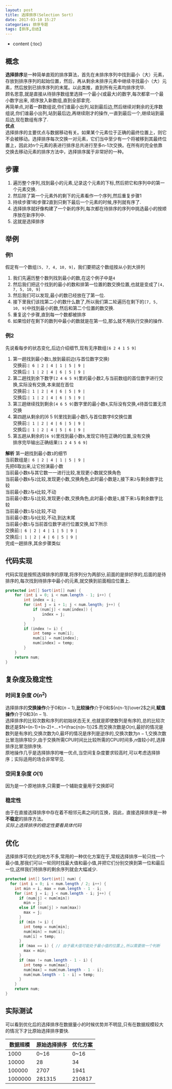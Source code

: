```yaml
---
layout: post
title: 选择排序(Selection Sort)
date: 2017-03-10 15:27
categories: 排序专题
tags: [排序,总结]
---
```


* content
{:toc}

## 概念
**选择排序**是一种简单直观的排序算法，首先在未排序序列中找到最小（大）元素，存放到排序序列的起始位置，然后，再从剩余未排序元素中继续寻找最小（大）元素，然后放到已排序序列的末尾。以此类推，直到所有元素均排序完毕.  
顾名思意,就是直接从待排序数组里选择一个最小(或最大)的数字,每次都拿一个最小数字出来,
顺序放入新数组,直到全部拿完.  
再简单点,对着一群数组说,你们谁最小出列,站到最后边,然后继续对剩余的无序数组说,你们谁最小出列,站到最后边,再继续刚才的操作,一直到最后一个,继续站到最后边,现在数组有序了.  
**优点**  
选择排序的主要优点与数据移动有关。如果某个元素位于正确的最终位置上，则它不会被移动。选择排序每次交换一对元素，它们当中至少有一个将被移到其最终位置上，因此对n个元素的表进行排序总共进行至多n-1次交换。在所有的完全依靠交换去移动元素的排序方法中，选择排序属于非常好的一种。  

## 步骤
1. 遍历整个序列,找到最小的元素,记录这个元素的下标,然后把它和序列中的第一个元素交换.
2. 然后除了第一个元素外的剩下的元素看作一个序列,然后重复步骤1
3. 持续步骤1和步骤2直到只剩下最后一个元素的时候,序列就有序了.
4. 选择排序就好像构建了一个新的序列,每次都在待排序的序列中挑选最小的按顺序放在新序列中.
5. 这就是选择排序

## 举例
### 例1
假定有一个数组`[5, 7, 4, 10, 9]`，我们要把这个数组按从小到大排列
1. 我们先遍历整个数列找到最小的数,在这个例子中是`4`
2. 然后我们把这个找到的最小的数和排第一位置的数交换位置,也就是变成了`[4, 7, 5, 10, 9]`
3. 然后我们可以发现,最小的数已经放在了第一位.
4. 接下里我们该找第二小的数什么数了,所以我们第二轮遍历在剩下的`[7, 5, 10, 9]`中找到最小的数,然后和第二个位置的数交换.
5. 重复这个步骤,直到每一个数都被排序
6. 如果恰好在剩下的数列中最小的数就是在第一位,那么就不用执行交换的操作.

### 例2
先说看每步的状态变化,后边介绍细节,现有无序数组`[6 2 4 1 5 9]`  
1. 第一趟找到最小数`1`,放到最前边(与首位数字交换)  
交换前:`| 6 | 2 | 4 | 1 | 5 | 9 |`  
交换后:`| 1 | 2 | 4 | 6 | 5 | 9 |`  
2. 第二趟找到余下数字`[2 4 6 5 9]`里的最小数2,与当前数组的首位数字进行交换,实际没有交换,本来就在首位  
交换前:`| 1 | 2 | 4 | 6 | 5 | 9 |`  
交换后:`| 1 | 2 | 4 | 6 | 5 | 9 |`  
3. 第三趟继续找到剩余`[4 6 5 9]`数字里的最小数`4`,实际没有交换,`4`待首位置无须交换  
4. 第四趟从剩余的[6 5 9]里找到最小数5,与首位数字6交换位置  
交换前:`| 1 | 2 | 4 | 6 | 5 | 9 |`  
交换后:`| 1 | 2 | 4 | 5 | 6 | 9 |`  
5. 第五趟从剩余的`[6 9]`里找到最小数`6`,发现它待在正确的位置,没有交换  
排序完毕输出正确结果`[1 2 4 5 6 9]`  

**解析**
第一趟找到最小数`1`的细节  
当前数组是`| 6 | 2 | 4 | 1 | 5 | 9 |`  
先把6取出来,让它扮演最小数  
当前最小数`6`与其它数一一进行比较,发现更小数就交换角色  
当前最小数`6`与`2`比较,发现更小数,交换角色,此时最小数是`2`,接下来`2`与剩余数字比较  
当前最小数`2`与`4`比较,不动  
当前最小数`2`与`1`比较,发现更小数,交换角色,此时最小数是`1`,接下来`1`与剩余数字比较  
当前最小数`1`与`5`比较,不动  
当前最小数`1`与`9`比较,不动,到达末尾  
当前最小数`1`与当前首位数字进行位置交换,如下所示  
交换前:`| 6 | 2 | 4 | 1 | 5 | 9 |`  
交换后:`| 1 | 2 | 4 | 6 | 5 | 9 |`  
完成一趟排序,其余步骤类似  

## 代码实现
代码实现是按照选择排序的原理,将序列分为两部分,前面的是排好序的,后面的是待排序的,每次找到待排序中最小的元素,就交换到前面相应位置上.
```java
protected int[] Sort(int[] num) {
    for (int i = 0; i < num.length - 1; i++) {
        int index = i;
        for (int j = i + 1; j < num.length; j++) {
            if (num[j] < num[index]) {
                index = j;
            }
        }
        if (index != i) {
            int temp = num[i];
            num[i] = num[index];
            num[index] = temp;
        }
    }
    return num;
}
```

## 复杂度及稳定性
### 时间复杂度 $O(n^2)$
选择排序的**交换操作**介于$0$和$(n-1)$,**比较操作**介于$0$和${n(n-1)}\over2$之间,**赋值操作**介于$0$和$3(n-1)$.  
选择排序的比较次数和序列的初始状态无关,也就是即使数列是有序的,总的比较次数还是$N=(n-1)+(n-2)+...+1=\frac{n(n-1)}2$.而交换次数是$O(n)$,最好的情况是数列是有序的,交换次数为$0$,最坏的情况是序列是逆序的,交换次数为$n-1$,交换次数比冒泡排序较少,由于交换所需CPU时间比比较所需的CPU时间多,$n$值较小时,选择排序比冒泡排序快.  
原地操作几乎是选择排序的唯一优点,当空间复杂度要求较高时,可以考虑选择排序；实际适用的场合非常罕见.
### 空间复杂度 $O(1)$
因为是一个原地排序,只需要一个辅助变量用于交换即可
### 稳定性
由于在直接选择排序中存在着不相邻元素之间的互换，因此，直接选择排序是一种**不稳定**的排序方法。  
*实际上选择排序的稳定性要看具体代码*

## 优化
选择排序可优化的地方不多,常用的一种优化方案在于,常规选择排序一轮只找一个最小值,那我们可以一轮同时找最大值和最小值,并把它们分别交换到第一位和最后一位,这样我们待排序的剩余序列就会大幅减少.
```java
protected int[] Sort(int[] num) {
  for (int i = 0; i < num.length / 2; i++) {
    int min = i, max = num.length - 1 - i;
    for (int j = i; j < num.length - i; j++) {
      if (num[j] < num[min])
        min = j;
      else if (num[j] > num[max])
        max = j;
      }
      if (min != i) {
        int temp = num[min];
        num[min] = num[i];
        num[i] = temp;
      }
      if (max == i) { // 由于最大值可能处于最小值的位置上,所以需要做一个判断
        max = min;
      }
      if (max != num.length - 1 - i) {
        int temp = num[max];
        num[max] = num[num.length - 1 - i];
        num[num.length - 1 - i] = temp;
      }
    }
    return num;
}
```

## 实际测试
可以看到优化后的选择排序在数据量小的时候优势并不明显,只有在数据规模较大的情况下才比原始选择排序要快.

数据规模 | 原始选择排序 | 优化方案
---------|--------------|---------
1000     |0~16          |0~16     
10000    |28            |34       
100000   |2707          |1941     
1000000  |281315        |210817
